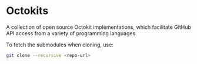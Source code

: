 # Octokits

A collection of open source Octokit implementations, which facilitate GitHub
API access from a variety of programming languages.

To fetch the submodules when cloning, use:

~~~ sh
git clone --recursive <repo-url>
~~~
